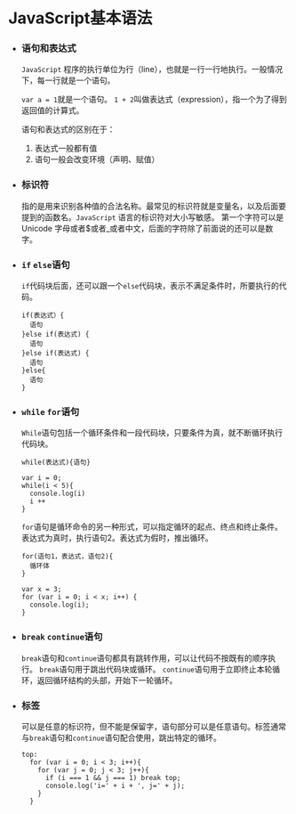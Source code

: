# JavaScript基本语法
* ### 语句和表达式
  `JavaScript` 程序的执行单位为行（line），也就是一行一行地执行。一般情况下，每一行就是一个语句。

  ```var a = 1```就是一个语句。
  ```1 + 2```叫做表达式（expression），指一个为了得到返回值的计算式。

  语句和表达式的区别在于：
    1. 表达式一般都有值
    2. 语句一般会改变环境（声明、赋值）

* ### 标识符
  指的是用来识别各种值的合法名称。最常见的标识符就是变量名，以及后面要提到的函数名。`JavaScript` 语言的标识符对大小写敏感。
第一个字符可以是Unicode 字母或者$或者_或者中文，后面的字符除了前面说的还可以是数字。

* ### `if` `else`语句

  `if`代码块后面，还可以跟一个`else`代码块，表示不满足条件时，所要执行的代码。
  ```
  if(表达式）{
    语句
  }else if(表达式) {
    语句
  }else if(表达式) {
    语句
  }else{
    语句
  }
  ```

* ### `while` `for`语句

  `While`语句包括一个循环条件和一段代码块，只要条件为真，就不断循环执行代码块。
  
  `while(表达式){语句}`
  ```
  var i = 0;
  while(i < 5){
    console.log(i)
    i ++
  }
  ```

  `for`语句是循环命令的另一种形式，可以指定循环的起点、终点和终止条件。表达式为真时，执行语句2。表达式为假时，推出循环。
  ```
  for(语句1，表达式，语句2){
    循环体
  }
  ```
  ```
  var x = 3;
  for (var i = 0; i < x; i++) {
    console.log(i);
  }
  ```

* ### `break` `continue`语句
  `break`语句和`continue`语句都具有跳转作用，可以让代码不按既有的顺序执行。
  `break`语句用于跳出代码块或循环。
  `continue`语句用于立即终止本轮循环，返回循环结构的头部，开始下一轮循环。

* ### 标签
  可以是任意的标识符，但不能是保留字，语句部分可以是任意语句。标签通常与`break`语句和`continue`语句配合使用，跳出特定的循环。
  ```
  top:
    for (var i = 0; i < 3; i++){
      for (var j = 0; j < 3; j++){
        if (i === 1 && j === 1) break top;
        console.log('i=' + i + ', j=' + j);
      }
    }
    ```
